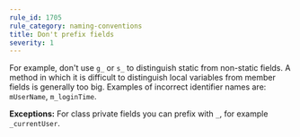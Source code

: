 ```yaml
---
rule_id: 1705
rule_category: naming-conventions
title: Don't prefix fields
severity: 1
---
```

For example, don't use `g_` or `s_` to distinguish static from non-static fields. A method in which it is difficult to distinguish local variables from member fields is generally too big. Examples of incorrect identifier names are: `mUserName`, `m_loginTime`. 

**Exceptions:** For class private fields you can prefix with `_`, for example `_currentUser`.

